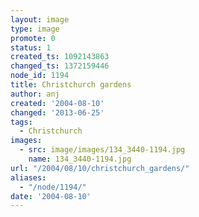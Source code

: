 ```yaml
---
layout: image
type: image
promote: 0
status: 1
created_ts: 1092143863
changed_ts: 1372159446
node_id: 1194
title: Christchurch gardens
author: anj
created: '2004-08-10'
changed: '2013-06-25'
tags:
  - Christchurch
images:
  - src: image/images/134_3440-1194.jpg
    name: 134_3440-1194.jpg
url: "/2004/08/10/christchurch_gardens/"
aliases:
  - "/node/1194/"
date: '2004-08-10'
---
```


